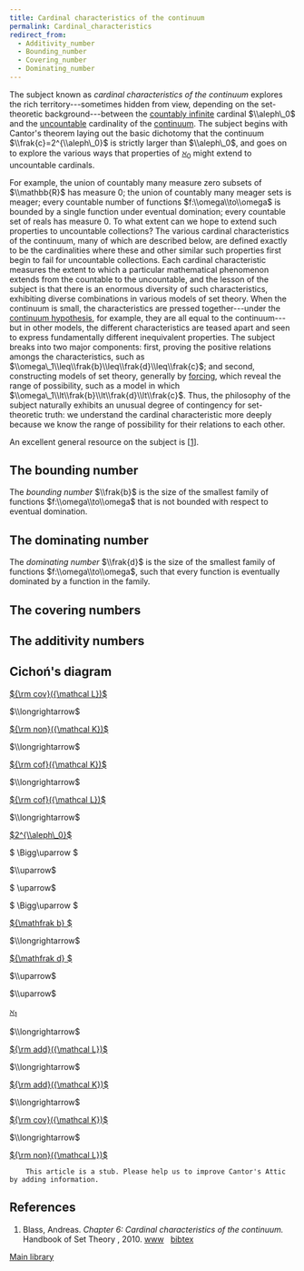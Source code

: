 ```yaml
---
title: Cardinal characteristics of the continuum
permalink: Cardinal_characteristics
redirect_from:
  - Additivity_number
  - Bounding_number
  - Covering_number
  - Dominating_number
---
```


  
The subject known as *cardinal characteristics of the continuum*
explores the rich territory---sometimes hidden from view, depending on
the set-theoretic background---between the [countably
infinite](Omega "Omega")
cardinal $\\aleph\_0$ and the
<a href="Uncountable" class="mw-redirect" title="Uncountable">uncountable</a>
cardinality of the
[continuum](Continuum "Continuum").
The subject begins with Cantor's theorem laying out the basic dichotomy
that the continuum $\\frak{c}=2^{\\aleph\_0}$ is strictly larger than
$\\aleph\_0$, and goes on to explore the various ways that properties of
<a href="Aleph_zero" class="mw-redirect" title="Aleph zero">$\aleph_0$</a>
might extend to uncountable cardinals.

For example, the union of countably many measure zero subsets of
$\\mathbb{R}$ has measure $0$; the union of countably many meager sets
is meager; every countable number of functions $f:\\omega\\to\\omega$ is
bounded by a single function under eventual domination; every countable
set of reals has measure $0$. To what extent can we hope to extend such
properties to uncountable collections? The various cardinal
characteristics of the continuum, many of which are described below, are
defined exactly to be the cardinalities where these and other similar
such properties first begin to fail for uncountable collections. Each
cardinal characteristic measures the extent to which a particular
mathematical phenomenon extends from the countable to the uncountable,
and the lesson of the subject is that there is an enormous diversity of
such characteristics, exhibiting diverse combinations in various models
of set theory. When the continuum is small, the characteristics are
pressed together---under the
<a href="Continuum_hypothesis" class="mw-redirect" title="Continuum hypothesis">continuum hypothesis</a>,
for example, they are all equal to the continuum---but in other models,
the different characteristics are teased apart and seen to express
fundamentally different inequivalent properties. The subject breaks into
two major components: first, proving the positive relations amongs the
characteristics, such as
$\\omega\_1\\leq\\frak{b}\\leq\\frak{d}\\leq\\frak{c}$; and second,
constructing models of set theory, generally by
[forcing](Forcing "Forcing"),
which reveal the range of possibility, such as a model in which
$\\omega\_1\\lt\\frak{b}\\lt\\frak{d}\\lt\\frak{c}$. Thus, the
philosophy of the subject naturally exhibits an unusual degree of
contingency for set-theoretic truth: we understand the cardinal
characteristic more deeply because we know the range of possibility for
their relations to each other.

An excellent general resource on the subject is
\[[1](#bibkey_Blass2010:CardinalCharacteristicsHandbook)\].


## The bounding number

The *bounding number* $\\frak{b}$ is the size of the smallest family of
functions $f:\\omega\\to\\omega$ that is not bounded with respect to
eventual domination.

## The dominating number

The *dominating number* $\\frak{d}$ is the size of the smallest family
of functions $f:\\omega\\to\\omega$, such that every function is
eventually dominated by a function in the family.

  

## The covering numbers

## The additivity numbers

## Cichoń's diagram




<a href="Cov(L)" class="mw-redirect" title="Cov(L)">${\rm cov}({\mathcal L})$</a>

$\\longrightarrow$

<a href="index.php?title=Non(K)&amp;action=edit&amp;redlink=1" class="new" title="Non(K) (page does not exist)">${\rm non}({\mathcal K})$</a>

$\\longrightarrow$

<a href="index.php?title=Cof(K)&amp;action=edit&amp;redlink=1" class="new" title="Cof(K) (page does not exist)">${\rm cof}({\mathcal K})$</a>

$\\longrightarrow$

<a href="index.php?title=Cof(L)&amp;action=edit&amp;redlink=1" class="new" title="Cof(L) (page does not exist)">${\rm cof}({\mathcal L})$</a>

$\\longrightarrow$

[$2^{\\aleph\_0}$](Continuum "Continuum")

$ \\Bigg\\uparrow $

$\\uparrow$

$ \\uparrow$

$ \\Bigg\\uparrow $

<a href="Bounding_number" class="mw-redirect" title="Bounding number">${\mathfrak b} $</a>

$\\longrightarrow$

<a href="Dominating_number" class="mw-redirect" title="Dominating number">${\mathfrak d} $</a>

$\\uparrow$

$\\uparrow$

<a href="Aleph_one" class="mw-redirect" title="Aleph one">$\aleph_1$</a>

$\\longrightarrow$

<a href="index.php?title=Add(L)&amp;action=edit&amp;redlink=1" class="new" title="Add(L) (page does not exist)">${\rm add}({\mathcal L})$</a>

$\\longrightarrow$

<a href="index.php?title=Add(K)&amp;action=edit&amp;redlink=1" class="new" title="Add(K) (page does not exist)">${\rm add}({\mathcal K})$</a>

$\\longrightarrow$

<a href="index.php?title=Cov(K)&amp;action=edit&amp;redlink=1" class="new" title="Cov(K) (page does not exist)">${\rm cov}({\mathcal K})$</a>

$\\longrightarrow$

<a href="index.php?title=Non(L)&amp;action=edit&amp;redlink=1" class="new" title="Non(L) (page does not exist)">${\rm non}({\mathcal L})$</a>

  

  

  

        This article is a stub. Please help us to improve Cantor's Attic by adding information.

## References

1.  <span id="bibkey_Blass2010:CardinalCharacteristicsHandbook">Blass,
    Andreas. *Chapter 6: Cardinal characteristics of the continuum.*
    Handbook of Set Theory , 2010.
    <a href="http://www.math.lsa.umich.edu/~ablass/hbk.pdf" class="extiw">www</a>   <a href="javascript:bibpopup(&#39;@article%7BBlass2010:CardinalCharacteristicsHandbook,%20%20%20author%20=%20%7BBlass,%20Andreas%7D,%3Cbr%3E%20%20%20%20title%20=%20%7BChapter%206:%20Cardinal%20characteristics%20of%20the%20continuum%7D,%3Cbr%3E%20%20journal%20=%20%7BHandbook%20of%20Set%20Theory%7D,%3Cbr%3E%20%20%20editor%20=%20%7BForeman,%20Mathew;%20Kanamori,%20Akihiro%7D,%3Cbr%3E%20%20%20%20%20year%20=%20%7B2010%7D,%3Cbr%3E%20%20%20%20%20isbn%20=%20%7B1402048432%7D,%3Cbr%3Epublisher%20=%20%7BSpringer%7D,%3Cbr%3E%20%20%20%20%20%20url%20=%20%7Bhttp://www.math.lsa.umich.edu/~ablass/hbk.pdf%7D,%3Cbr%3E%7D&#39;)" class="bibtex">bibtex</a></span>

[Main
library](Library "Library")

